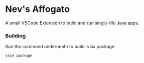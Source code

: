 # Nev's Affogato

A small VSCode Extension to build and run single-file Java apps.

### Building
Run the command underneath to build .vsix package
```sh
vsce package
```
